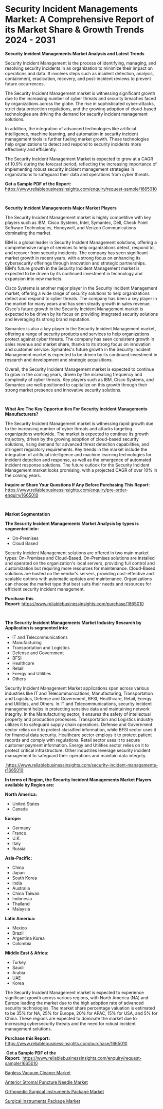 <p><h1>Security Incident Managements Market: A Comprehensive Report of its Market Share & Growth Trends 2024 - 2031</h1></p><p><strong>Security Incident Managements Market Analysis and Latest Trends</strong></p>
<p><p>Security Incident Management is the process of identifying, managing, and resolving security incidents in an organization to minimize their impact on operations and data. It involves steps such as incident detection, analysis, containment, eradication, recovery, and post-incident reviews to prevent future occurrences.</p><p>The Security Incident Management market is witnessing significant growth due to the increasing number of cyber threats and security breaches faced by organizations across the globe. The rise in sophisticated cyber-attacks, strict data protection regulations, and the growing adoption of cloud-based technologies are driving the demand for security incident management solutions.</p><p>In addition, the integration of advanced technologies like artificial intelligence, machine learning, and automation in security incident management tools is further fueling market growth. These technologies help organizations to detect and respond to security incidents more effectively and efficiently.</p><p>The Security Incident Management Market is expected to grow at a CAGR of 10.9% during the forecast period, reflecting the increasing importance of implementing robust security incident management strategies in organizations to safeguard their data and operations from cyber threats.</p></p>
<p><strong>Get a Sample PDF of the Report:&nbsp;</strong> <a href="https://www.reliablebusinessinsights.com/enquiry/request-sample/1665010">https://www.reliablebusinessinsights.com/enquiry/request-sample/1665010</a></p>
<p>&nbsp;</p>
<p><strong>Security Incident Managements Major Market Players</strong></p>
<p><p>The Security Incident Management market is highly competitive with key players such as IBM, Cisco Systems, Intel, Symantec, Dell, Check Point Software Technologies, Honeywell, and Verizon Communications dominating the market. </p><p>IBM is a global leader in Security Incident Management solutions, offering a comprehensive range of services to help organizations detect, respond to, and recover from security incidents. The company has seen significant market growth in recent years, with a strong focus on enhancing its cybersecurity offerings through innovation and strategic partnerships. IBM's future growth in the Security Incident Management market is expected to be driven by its continued investment in technology and expansion into new markets.</p><p>Cisco Systems is another major player in the Security Incident Management market, offering a wide range of security solutions to help organizations detect and respond to cyber threats. The company has been a key player in the market for many years and has seen steady growth in sales revenue. Cisco's future growth in the Security Incident Management market is expected to be driven by its focus on providing integrated security solutions and leveraging its strong brand reputation.</p><p>Symantec is also a key player in the Security Incident Management market, offering a range of security products and services to help organizations protect against cyber threats. The company has seen consistent growth in sales revenue and market share, thanks to its strong focus on innovation and customer service. Symantec's future growth in the Security Incident Management market is expected to be driven by its continued investment in research and development and strategic acquisitions.</p><p>Overall, the Security Incident Management market is expected to continue to grow in the coming years, driven by the increasing frequency and complexity of cyber threats. Key players such as IBM, Cisco Systems, and Symantec are well-positioned to capitalize on this growth through their strong market presence and innovative security solutions.</p></p>
<p>&nbsp;</p>
<p><strong>What Are The Key Opportunities For Security Incident Managements Manufacturers?</strong></p>
<p><p>The Security Incident Management market is witnessing rapid growth due to the increasing number of cyber threats and attacks targeting organizations worldwide. The market is expected to continue its growth trajectory, driven by the growing adoption of cloud-based security solutions, rising demand for advanced threat detection capabilities, and stringent regulatory requirements. Key trends in the market include the integration of artificial intelligence and machine learning technologies for incident detection and response, as well as the emergence of automated incident response solutions. The future outlook for the Security Incident Management market looks promising, with a projected CAGR of over 10% in the coming years.</p></p>
<p><strong>Inquire or Share Your Questions If Any Before Purchasing This Report:</strong> <a href="https://www.reliablebusinessinsights.com/enquiry/pre-order-enquiry/1665010">https://www.reliablebusinessinsights.com/enquiry/pre-order-enquiry/1665010</a></p>
<p>&nbsp;</p>
<p><strong>Market Segmentation</strong></p>
<p><strong>The Security Incident Managements Market Analysis by types is segmented into:</strong></p>
<p><ul><li>On-Premises</li><li>Cloud Based</li></ul></p>
<p><p>Security Incident Management solutions are offered in two main market types: On-Premises and Cloud-Based. On-Premises solutions are installed and operated on the organization's local servers, providing full control and customization but requiring more resources for maintenance. Cloud-Based solutions are hosted on the vendor's servers, providing cost-effective and scalable options with automatic updates and maintenance. Organizations can choose the market type that best suits their needs and resources for efficient security incident management.</p></p>
<p><strong>Purchase this Report:&nbsp;</strong><a href="https://www.reliablebusinessinsights.com/purchase/1665010">https://www.reliablebusinessinsights.com/purchase/1665010</a></p>
<p>&nbsp;</p>
<p><strong>The Security Incident Managements Market Industry Research by Application is segmented into:</strong></p>
<p><ul><li>IT and Telecommunications</li><li>Manufacturing</li><li>Transportation and Logistics</li><li>Defense and Government</li><li>BFSI</li><li>Healthcare</li><li>Retail</li><li>Energy and Utilities</li><li>Others</li></ul></p>
<p><p>Security Incident Management Market applications span across various industries like IT and Telecommunications, Manufacturing, Transportation and Logistics, Defense and Government, BFSI, Healthcare, Retail, Energy and Utilities, and Others. In IT and Telecommunications, security incident management helps in protecting sensitive data and maintaining network integrity. In the Manufacturing sector, it ensures the safety of intellectual property and production processes. Transportation and Logistics industry utilizes it to safeguard supply chain operations. Defense and Government sector relies on it to protect classified information, while BFSI sector uses it for financial data security. Healthcare sector employs it to protect patient records and comply with regulations. Retail sector uses it to secure customer payment information. Energy and Utilities sector relies on it to protect critical infrastructure. Other industries leverage security incident management to safeguard their operations and maintain data integrity.</p></p>
<p><a href="https://www.reliablebusinessinsights.com/security-incident-managements-r1665010">&nbsp;https://www.reliablebusinessinsights.com/security-incident-managements-r1665010</a></p>
<p><strong>In terms of Region, the Security Incident Managements Market Players available by Region are:</strong></p>
<p>
    <p> <strong> North America: </strong>
        <ul>
            <li>United States</li>
            <li>Canada</li>
        </ul>
        </p> 
    <p> <strong> Europe: </strong>
        <ul>
            <li>Germany</li>
            <li>France</li>
            <li>U.K.</li>
            <li>Italy</li>
            <li>Russia</li>
        </ul>
        </p> 
    <p> <strong> Asia-Pacific: </strong>
        <ul>
            <li>China</li>
            <li>Japan</li>
            <li>South Korea</li>
            <li>India</li>
            <li>Australia</li>
            <li>China Taiwan</li>
            <li>Indonesia</li>
            <li>Thailand</li>
            <li>Malaysia</li>
        </ul>
        </p> 
    <p> <strong> Latin America: </strong>
        <ul>
            <li>Mexico</li>
            <li>Brazil</li>
            <li>Argentina Korea</li>
            <li>Colombia</li>
        </ul>
        </p> 
    <p> <strong> Middle East & Africa: </strong>
        <ul>
            <li>Turkey</li>
            <li>Saudi</li>
            <li>Arabia</li>
            <li>UAE</li>
            <li>Korea</li>
        </ul>
    </p>
    </p>
<p><p>The Security Incident Management market is expected to experience significant growth across various regions, with North America (NA) and Europe leading the market due to the high adoption rate of advanced security technologies. The market share percentage valuation is estimated to be 35% for NA, 25% for Europe, 20% for APAC, 15% for USA, and 5% for China. These regions are expected to dominate the market due to increasing cybersecurity threats and the need for robust incident management solutions.</p></p>
<p><strong>Purchase this Report: </strong><a href="https://www.reliablebusinessinsights.com/purchase/1665010">https://www.reliablebusinessinsights.com/purchase/1665010</a></p>
<p>&nbsp;<strong>Get a Sample PDF of the Report:&nbsp;&nbsp;</strong><a href="https://www.reliablebusinessinsights.com/enquiry/request-sample/1665010">https://www.reliablebusinessinsights.com/enquiry/request-sample/1665010</a></p>
<p><strong></strong></p>
<p><p><a href="https://medium.com/@emma.white454357/deep-dive-into-the-bagless-vacuum-cleaner-market-itstrends-market-segmentation-and-competitive-b7b1c121fd34">Bagless Vacuum Cleaner Market</a></p><p><a href="https://medium.com/@bernadette.james576/insights-into-the-anterior-stromal-puncture-needle-market-size-which-is-expanding-with-a-13-5-372e43357c91">Anterior Stromal Puncture Needle Market</a></p><p><a href="https://github.com/derrinmiltonellis35gcl/Market-Research-Report-List-3/blob/main/orthopedic-surgical-instruments-package-market.md">Orthopedic Surgical Instruments Package Market</a></p><p><a href="https://github.com/Chiragrp22/Market-Research-Report-List-5/blob/main/surgical-instruments-package-market.md">Surgical Instruments Package Market</a></p></p>
